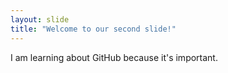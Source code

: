 ```yaml
---
layout: slide
title: "Welcome to our second slide!"
---
```

I am learning about GitHub because it's important.
